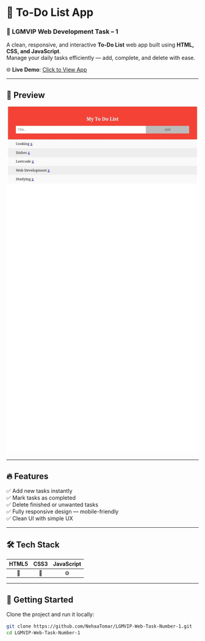 # 📝 To-Do List App  
### 🚀 LGMVIP Web Development Task – 1

A clean, responsive, and interactive **To-Do List** web app built using **HTML, CSS, and JavaScript**.  
Manage your daily tasks efficiently — add, complete, and delete with ease.

🌐 **Live Demo**: [Click to View App](https://nehaatomar.github.io/LGMVIP-Web-Task-Number-1/)

---

## 📸 Preview

![To-Do App Screenshot](Todo.jpg)  


---

## 🔥 Features

✅ Add new tasks instantly  
✅ Mark tasks as completed  
✅ Delete finished or unwanted tasks  
✅ Fully responsive design — mobile-friendly  
✅ Clean UI with simple UX

---

## 🛠️ Tech Stack

| HTML5 | CSS3 | JavaScript |
|:-----:|:----:|:----------:|
| 🧱    | 🎨   | ⚙️         |

---

## 🚀 Getting Started

Clone the project and run it locally:

```bash
git clone https://github.com/NehaaTomar/LGMVIP-Web-Task-Number-1.git
cd LGMVIP-Web-Task-Number-1
